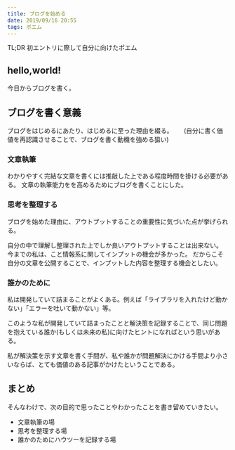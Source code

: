 ```yaml
---
title: ブログを始める
date: 2019/09/16 20:55
tags: ポエム
---
```


TL;DR 初エントリに際して自分に向けたポエム

## hello,world!

今日からブログを書く。

## ブログを書く意義

ブログをはじめるにあたり、はじめるに至った理由を綴る。　　
(自分に書く価値を再認識させることで、ブログを書く動機を強める狙い)

### 文章執筆

わかりやすく完結な文章を書くには推敲した上である程度時間を掛ける必要がある。
文章の執筆能力をを高めるためにブログを書くことにした。

### 思考を整理する

ブログを始めた理由に、アウトプットすることの重要性に気づいた点が挙げられる。

自分の中で理解し整理された上でしか良いアウトプットすることは出来ない。
今までの私は、こと情報系に関してインプットの機会が多かった。
だからこそ自分の文章を公開することで、インプットした内容を整理する機会としたい。

### 誰かのために

私は開発していて詰まることがよくある。例えば「ライブラリを入れたけど動かない」「エラーを吐いて動かない」等。

このような私が開発していて詰まったことと解決策を記録することで、同じ問題を抱えている誰か(もしくは未来の私)に向けたヒントになればという思いがある。

私が解決策を示す文章を書く手間が、私や誰かが問題解決にかける手間より小さいならば、とても価値のある記事がかけたということである。

## まとめ

そんなわけで、次の目的で思ったことやわかったことを書き留めていきたい。

- 文章執筆の場
- 思考を整理する場
- 誰かのためにハウツーを記録する場
